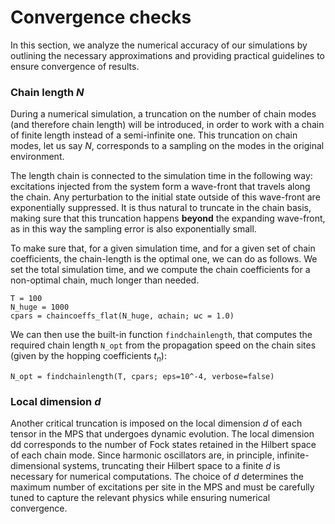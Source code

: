 # Convergence checks

In this section, we analyze the numerical accuracy of our simulations by outlining the necessary approximations and providing practical guidelines to ensure convergence of results.

### Chain length $N$
During a numerical simulation, a truncation on the number of chain modes (and therefore chain length) will be introduced, in order to work with a chain of finite length instead of a semi-infinite one. This truncation on chain modes, let us say $N$, corresponds to a sampling on the modes in the original environment. 

The length chain is connected to the simulation time in the following way: excitations injected from the system form a wave-front that travels along the chain. Any perturbation to the initial state outside of this wave-front are exponentially suppressed. It is thus natural to truncate in the chain basis, making sure that this truncation happens **beyond** the expanding wave-front, as in this way the sampling error is also exponentially small. 

To make sure that, for a given simulation time, and for a given set of chain coefficients, the chain-length is the optimal one, we can do as follows. We set the total simulation time, and we compute the chain coefficients for a non-optimal chain, much longer than needed.
```
T = 100 
N_huge = 1000
cpars = chaincoeffs_flat(N_huge, αchain; ωc = 1.0)
```
We can then use the built-in function `findchainlength`, that computes the required chain length `N_opt` from the propagation speed on the chain sites (given by the hopping coefficients $t_n$):
```
N_opt = findchainlength(T, cpars; eps=10^-4, verbose=false)
```

### Local dimension $d$
Another critical truncation is imposed on the local dimension $d$ of each tensor in the MPS that undergoes dynamic evolution. The local dimension dd corresponds to the number of Fock states retained in the Hilbert space of each chain mode. Since harmonic oscillators are, in principle, infinite-dimensional systems, truncating their Hilbert space to a finite $d$ is necessary for numerical computations. The choice of $d$ determines the maximum number of excitations per site in the MPS and must be carefully tuned to capture the relevant physics while ensuring numerical convergence.

### 
